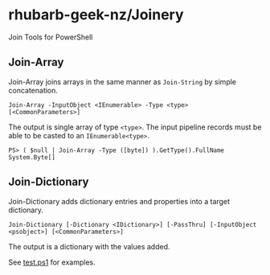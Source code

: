 # rhubarb-geek-nz/Joinery
Join Tools for PowerShell

## Join-Array

Join-Array joins arrays in the same manner as `Join-String` by simple concatenation.

```
Join-Array -InputObject <IEnumerable> -Type <type> [<CommonParameters>]
```

The output is single array of type `<type>`. The input pipeline records must be able to be casted to an `IEnumerable<type>`.

```
PS> ( $null | Join-Array -Type ([byte]) ).GetType().FullName
System.Byte[]
```

## Join-Dictionary

Join-Dictionary adds dictionary entries and properties into a target dictionary.

```
Join-Dictionary [-Dictionary <IDictionary>] [-PassThru] [-InputObject <psobject>] [<CommonParameters>]
```

The output is a dictionary with the values added.

See [test.ps1](test.ps1) for examples.
